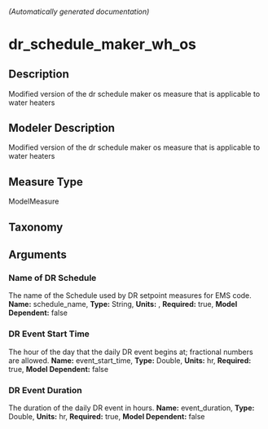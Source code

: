 

###### (Automatically generated documentation)

# dr_schedule_maker_wh_os

## Description
Modified version of the dr schedule maker os measure that is applicable to water heaters

## Modeler Description
Modified version of the dr schedule maker os measure that is applicable to water heaters

## Measure Type
ModelMeasure

## Taxonomy


## Arguments


### Name of DR Schedule
The name of the Schedule used by DR setpoint measures for EMS code.
**Name:** schedule_name,
**Type:** String,
**Units:** ,
**Required:** true,
**Model Dependent:** false

### DR Event Start Time
The hour of the day that the daily DR event begins at; fractional numbers are allowed.
**Name:** event_start_time,
**Type:** Double,
**Units:** hr,
**Required:** true,
**Model Dependent:** false

### DR Event Duration
The duration of the daily DR event in hours.
**Name:** event_duration,
**Type:** Double,
**Units:** hr,
**Required:** true,
**Model Dependent:** false




